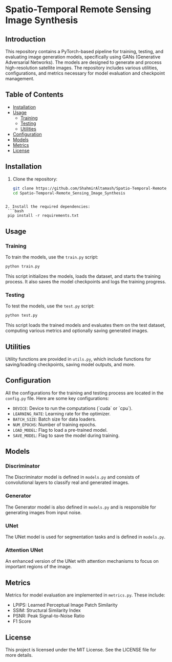 # Spatio-Temporal Remote Sensing Image Synthesis

## Introduction
This repository contains a PyTorch-based pipeline for training, testing, and evaluating image generation models, specifically using GANs (Generative Adversarial Networks). The models are designed to generate and process high-resolution satellite images. The repository includes various utilities, configurations, and metrics necessary for model evaluation and checkpoint management.

## Table of Contents
- [Installation](#installation)
- [Usage](#usage)
  - [Training](#training)
  - [Testing](#testing)
  - [Utilities](#utilities)
- [Configuration](#configuration)
- [Models](#models)
- [Metrics](#metrics)
- [License](#license)

## Installation

1. Clone the repository:
   ```bash
   git clone https://github.com/ShahmirAltamash/Spatio-Temporal-Remote_Sensing_Image_Synthesis.git
   cd Spatio-Temporal-Remote_Sensing_Image_Synthesis
  ```

2. Install the required dependencies:
   ```bash
   pip install -r requirements.txt
   ```

## Usage

### Training

To train the models, use the `train.py` script:

   ```bash
   python train.py
  ```

This script initializes the models, loads the dataset, and starts the training process. It also saves the model checkpoints and logs the training progress.

### Testing

To test the models, use the `test.py` script:

   ```bash
   python test.py
   ```

This script loads the trained models and evaluates them on the test dataset, computing various metrics and optionally saving generated images.

## Utilities
Utility functions are provided in `utils.py`, which include functions for saving/loading checkpoints, saving model outputs, and more.

## Configuration
All the configurations for the training and testing process are located in the `config.py` file. Here are some key configurations:

- `DEVICE`: Device to run the computations (\`cuda\` or \`cpu\`).
- `LEARNING_RATE`: Learning rate for the optimizer.
- `BATCH_SIZE`: Batch size for data loaders.
- `NUM_EPOCHS`: Number of training epochs.
- `LOAD_MODEL`: Flag to load a pre-trained model.
- `SAVE_MODEL`: Flag to save the model during training.

## Models
### Discriminator
The Discriminator model is defined in `models.py` and consists of convolutional layers to classify real and generated images.

### Generator
The Generator model is also defined in `models.py` and is responsible for generating images from input noise.

### UNet
The UNet model is used for segmentation tasks and is defined in `models.py`.

### Attention UNet
An enhanced version of the UNet with attention mechanisms to focus on important regions of the image.

## Metrics
Metrics for model evaluation are implemented in `metrics.py`. These include:

- LPIPS: Learned Perceptual Image Patch Similarity
- SSIM: Structural Similarity Index
- PSNR: Peak Signal-to-Noise Ratio
- F1 Score

## License
This project is licensed under the MIT License. See the LICENSE file for more details.
